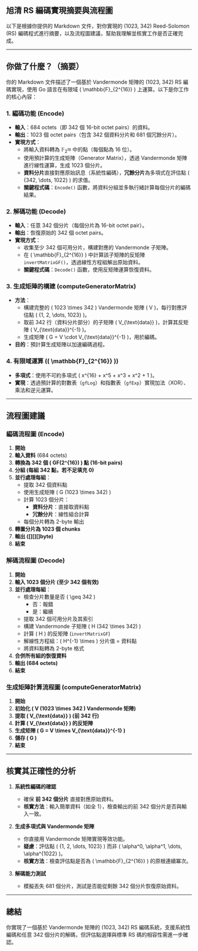 ## 旭清 RS 編碼實現摘要與流程圖

以下是根據你提供的 Markdown 文件，對你實現的 (1023, 342) Reed-Solomon (RS) 編碼程式進行摘要，以及流程圖建議，幫助我理解並核實工作是否正確完成。

---

## 你做了什麼？（摘要）

你的 Markdown 文件描述了一個基於 Vandermonde 矩陣的 (1023, 342) RS 編碼實現，使用 Go 語言在有限域 \( \mathbb{F}_{2^{16}} \) 上運算。以下是你工作的核心內容：

### **1. 編碼功能 (Encode)**

- **輸入**：684 octets（即 342 個 16-bit octet pairs）的資料。
- **輸出**：1023 個 octet pairs（包含 342 個資料分片和 681 個冗餘分片）。
- **實現方式**：
  - 將輸入資料轉為 $\mathbb{F}_{2^{16}}$ 中的點（每個點為 16 位）。
  - 使用預計算的生成矩陣（Generator Matrix），透過 Vandermonde 矩陣進行線性運算，生成 1023 個分片。
  - **資料分片**直接對應原始訊息（系統性編碼），**冗餘分片**為多項式在評估點 \( \{342, \dots, 1022\} \) 的求值。
  - **關鍵程式碼**：`Encode()` 函數，將資料分組並多執行緒計算每個分片的編碼結果。

### **2. 解碼功能 (Decode)**

- **輸入**：任意 342 個分片（每個分片為 16-bit octet pair）。
- **輸出**：恢復原始的 342 個 octet pairs。
- **實現方式**：
  - 收集至少 342 個可用分片，構建對應的 Vandermonde 子矩陣。
  - 在 \( \mathbb{F}_{2^{16}} \) 中計算該子矩陣的反矩陣 `invertMatrixGF()`，透過線性方程組解出原始資料。
  - **關鍵程式碼**：`Decode()` 函數，使用反矩陣運算恢復資料。

### **3. 生成矩陣的構建 (computeGeneratorMatrix)**

- **方法**：
  - 構建完整的 \( 1023 \times 342 \) Vandermonde 矩陣 \( V \)，每行對應評估點 \( \{1, 2, \dots, 1023\} \)。
  - 取前 342 行（資料分片部分）的子矩陣 \( V_{\text{data}} \)，計算其反矩陣 \( V_{\text{data}}^{-1} \)。
  - 生成矩陣 \( G = V \cdot V_{\text{data}}^{-1} \)，用於編碼。
- **目的**：預計算生成矩陣以加速編碼過程。

### **4. 有限域運算 (\( \mathbb{F}_{2^{16}} \))**

- **多項式**：使用不可約多項式 \( x^{16} + x^5 + x^3 + x^2 + 1 \)。
- **實現**：透過預計算的對數表（`gfLog`）和指數表（`gfExp`）實現加法（XOR）、乘法和逆元運算。

---

## **流程圖建議**

### **編碼流程圖 (Encode)**

1. **開始**
2. **輸入資料** (684 octets)
3. **轉換為 342 個 \( GF(2^{16}) \) 點 (16-bit pairs)**
4. **分組 (每組 342 點，若不足填充 0)**
5. **並行處理每組**：
   - 提取 342 個資料點
   - 使用生成矩陣 \( G (1023 \times 342) \)
   - 計算 1023 個分片：
     - **資料分片**：直接取資料點
     - **冗餘分片**：線性組合計算
   - 每個分片轉為 2-byte 輸出
6. **轉置分片為 1023 個 chunks**
7. **輸出 ([][][]byte)**
8. **結束**

### **解碼流程圖 (Decode)**

1. **開始**
2. **輸入 1023 個分片 (至少 342 個有效)**
3. **並行處理每組**：
   - 檢查分片數量是否 \( \geq 342 \)
     - 否：報錯
     - 是：繼續
   - 提取 342 個可用分片及其索引
   - 構建 Vandermonde 子矩陣 \( H (342 \times 342) \)
   - 計算 \( H \) 的反矩陣 (`invertMatrixGF`)
   - 解線性方程組：\( H^{-1} \times \) 分片值 = 資料點
   - 將資料點轉為 2-byte 格式
4. **合併所有組的恢復資料**
5. **輸出 (684 octets)**
6. **結束**

### **生成矩陣計算流程圖 (computeGeneratorMatrix)**

1. **開始**
2. **初始化 \( V (1023 \times 342 \) Vandermonde 矩陣)**
3. **提取 \( V_{\text{data}} \) (前 342 行)**
4. **計算 \( V_{\text{data}} \) 的反矩陣**
5. **生成矩陣 \( G = V \times V_{\text{data}}^{-1} \)**
6. **儲存 \( G \)**
7. **結束**

---

## **核實其正確性的分析**

1. **系統性編碼的確認**
   - 確保 **前 342 個分片** 直接對應原始資料。
   - **核實方法**：輸入簡單資料（如全 1），檢查輸出的前 342 個分片是否與輸入一致。

2. **生成多項式與 Vandermonde 矩陣**
   - 你直接用 Vandermonde 矩陣實現等效功能。
   - **疑慮**：評估點 \( \{1, 2, \dots, 1023\} \) 而非 \( \alpha^0, \alpha^1, \dots, \alpha^{1022} \)。
   - **核實方法**：檢查評估點是否為 \( \mathbb{F}_{2^{16}} \) 的原根連續冪次。

3. **解碼能力測試**
   - 模擬丟失 681 個分片，測試是否能從剩餘 342 個分片恢復原始資料。

---

## **總結**

你實現了一個基於 Vandermonde 矩陣的 (1023, 342) RS 編碼系統，支援系統性編碼和任意 342 個分片的解碼，但評估點選擇與標準 RS 碼的相容性需進一步確認。

